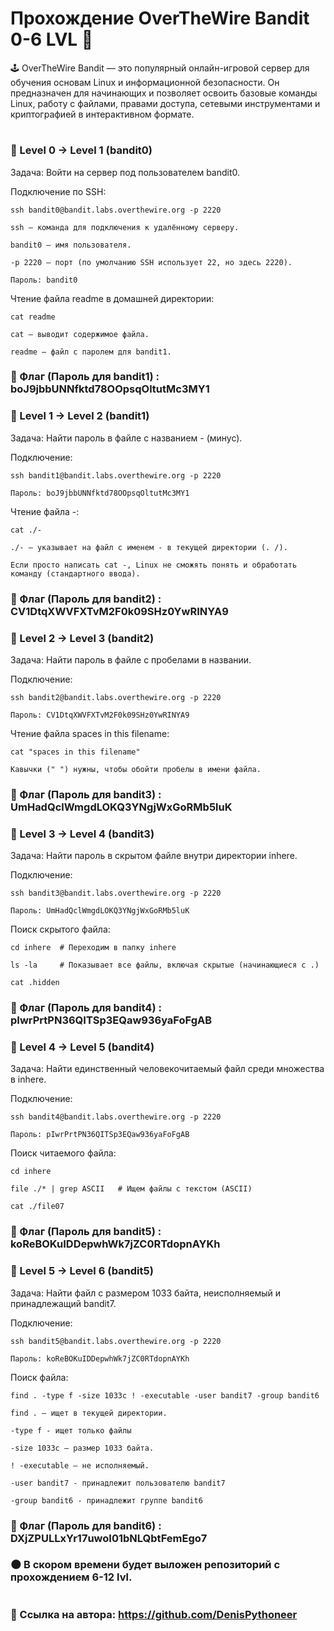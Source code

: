 # Прохождение OverTheWire Bandit 0-6 LVL 🚀

🕹️ OverTheWire Bandit — это популярный онлайн-игровой сервер для обучения основам Linux и информационной безопасности. Он предназначен для начинающих и позволяет освоить базовые команды Linux, работу с файлами, правами доступа, сетевыми инструментами и криптографией в интерактивном формате.

#

### 🔑 Level 0 → Level 1 (bandit0)

Задача: Войти на сервер под пользователем bandit0.

Подключение по SSH:

    ssh bandit0@bandit.labs.overthewire.org -p 2220

    ssh – команда для подключения к удалённому серверу.

    bandit0 – имя пользователя.

    -p 2220 – порт (по умолчанию SSH использует 22, но здесь 2220).

    Пароль: bandit0

Чтение файла readme в домашней директории:

    cat readme

    cat – выводит содержимое файла.

    readme – файл с паролем для bandit1.

### 🚩 Флаг (Пароль для bandit1) : boJ9jbbUNNfktd78OOpsqOltutMc3MY1


### 🔑 Level 1 → Level 2 (bandit1)


Задача: Найти пароль в файле с названием - (минус).

Подключение:

    ssh bandit1@bandit.labs.overthewire.org -p 2220

    Пароль: boJ9jbbUNNfktd78OOpsqOltutMc3MY1

Чтение файла -:

    cat ./-

    ./- – указывает на файл с именем - в текущей директории (. /).

    Если просто написать cat -, Linux не сможять понять и обработать команду (стандартного ввода).

### 🚩 Флаг (Пароль для bandit2) : CV1DtqXWVFXTvM2F0k09SHz0YwRINYA9


### 🔑 Level 2 → Level 3 (bandit2)

Задача: Найти пароль в файле с пробелами в названии.

Подключение:

    ssh bandit2@bandit.labs.overthewire.org -p 2220

    Пароль: CV1DtqXWVFXTvM2F0k09SHz0YwRINYA9

Чтение файла spaces in this filename:

    cat "spaces in this filename"

    Кавычки (" ") нужны, чтобы обойти пробелы в имени файла.

### 🚩 Флаг (Пароль для bandit3) : UmHadQclWmgdLOKQ3YNgjWxGoRMb5luK


### 🔑 Level 3 → Level 4 (bandit3)

Задача: Найти пароль в скрытом файле внутри директории inhere.

Подключение:

    ssh bandit3@bandit.labs.overthewire.org -p 2220
   
    Пароль: UmHadQclWmgdLOKQ3YNgjWxGoRMb5luK
   
Поиск скрытого файла:

    cd inhere  # Переходим в папку inhere
   
    ls -la     # Показывает все файлы, включая скрытые (начинающиеся с .)
   
    cat .hidden

### 🚩 Флаг (Пароль для bandit4) : pIwrPrtPN36QITSp3EQaw936yaFoFgAB


### 🔑 Level 4 → Level 5 (bandit4)

Задача: Найти единственный человекочитаемый файл среди множества в inhere.

Подключение:

    ssh bandit4@bandit.labs.overthewire.org -p 2220
   
    Пароль: pIwrPrtPN36QITSp3EQaw936yaFoFgAB
   
Поиск читаемого файла:

    cd inhere
   
    file ./* | grep ASCII   # Ищем файлы с текстом (ASCII)
   
    cat ./file07
   
### 🚩 Флаг (Пароль для bandit5) : koReBOKuIDDepwhWk7jZC0RTdopnAYKh


### 🔑 Level 5 → Level 6 (bandit5)

Задача: Найти файл с размером 1033 байта, неисполняемый и принадлежащий bandit7.

Подключение:

    ssh bandit5@bandit.labs.overthewire.org -p 2220
   
    Пароль: koReBOKuIDDepwhWk7jZC0RTdopnAYKh
   
Поиск файла:

    find . -type f -size 1033c ! -executable -user bandit7 -group bandit6
  
    find . – ищет в текущей директории.
  
    -type f - ищет только файлы
  
    -size 1033c – размер 1033 байта.
  
    ! -executable – не исполняемый.
  
    -user bandit7 - принадлежит пользователю bandit7
  
    -group bandit6 - принадлежит группе bandit6
   
### 🚩 Флаг (Пароль для bandit6) : DXjZPULLxYr17uwoI01bNLQbtFemEgo7


### 🌑 В скором времени будет выложен репозиторий с прохождением 6-12 lvl.

#

### 🔗 Ссылка на автора: https://github.com/DenisPythoneer
